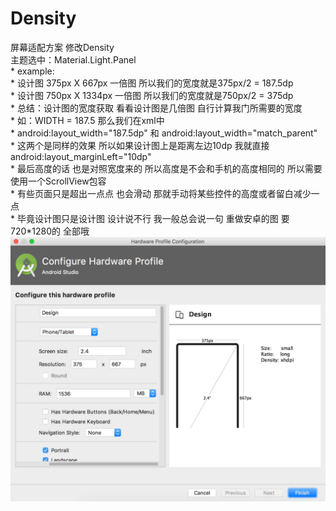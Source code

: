 # Density</br>
屏幕适配方案 修改Density</br>
主题选中：Material.Light.Panel</br>
     * example:</br>
     * 设计图 375px X 667px 一倍图 所以我们的宽度就是375px/2 = 187.5dp</br>
     * 设计图 750px X 1334px 一倍图 所以我们的宽度就是750px/2 = 375dp</br>
     * 总结：设计图的宽度获取 看看设计图是几倍图 自行计算我门所需要的宽度</br>
     * 如：WIDTH = 187.5 那么我们在xml中</br>
     * android:layout_width="187.5dp" 和 android:layout_width="match_parent"</br>
     * 这两个是同样的效果 所以如果设计图上是距离左边10dp 我就直接android:layout_marginLeft="10dp"</br>
     * 最后高度的话 也是对照宽度来的 所以高度是不会和手机的高度相同的 所以需要使用一个ScrollView包容</br>
     * 有些页面只是超出一点点 也会滑动 那就手动将某些控件的高度或者留白减少一点</br>
     * 毕竟设计图只是设计图 设计说不行 我一般总会说一句 重做安卓的图 要720*1280的 全部哦</br>
![Alt text](https://github.com/zhxcryptic/Density/blob/master/screenshot/setting.png "设置图")</br>

